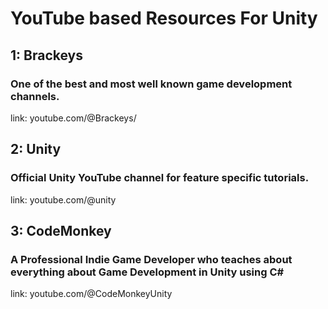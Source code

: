 # YouTube based Resources For Unity

## 1: Brackeys
### One of the best and most well known game development channels.
link: youtube.com/@Brackeys/

## 2: Unity
### Official Unity YouTube channel for feature specific tutorials.
link: youtube.com/@unity

## 3: CodeMonkey
###  A Professional Indie Game Developer who teaches about everything about Game Development in Unity using C#
link: youtube.com/@CodeMonkeyUnity